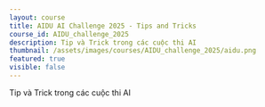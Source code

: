 ```yaml
---
layout: course
title: AIDU AI Challenge 2025 - Tips and Tricks
course_id: AIDU_challenge_2025
description: Tip và Trick trong các cuộc thi AI
thumbnail: /assets/images/courses/AIDU_challenge_2025/aidu.png
featured: true
visible: false
---
```


Tip và Trick trong các cuộc thi AI
